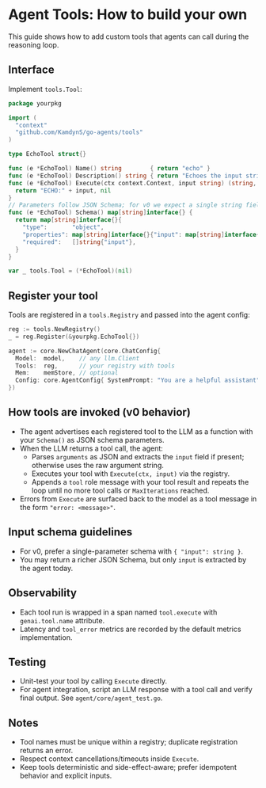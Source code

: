 # Agent Tools: How to build your own

This guide shows how to add custom tools that agents can call during the reasoning loop.

## Interface

Implement `tools.Tool`:

```go
package yourpkg

import (
  "context"
  "github.com/KamdynS/go-agents/tools"
)

type EchoTool struct{}

func (e *EchoTool) Name() string        { return "echo" }
func (e *EchoTool) Description() string { return "Echoes the input string" }
func (e *EchoTool) Execute(ctx context.Context, input string) (string, error) {
  return "ECHO:" + input, nil
}
// Parameters follow JSON Schema; for v0 we expect a single string field named "input".
func (e *EchoTool) Schema() map[string]interface{} {
  return map[string]interface{}{
    "type":       "object",
    "properties": map[string]interface{}{"input": map[string]interface{}{"type": "string"}},
    "required":   []string{"input"},
  }
}

var _ tools.Tool = (*EchoTool)(nil)
```

## Register your tool

Tools are registered in a `tools.Registry` and passed into the agent config:

```go
reg := tools.NewRegistry()
_ = reg.Register(&yourpkg.EchoTool{})

agent := core.NewChatAgent(core.ChatConfig{
  Model:  model,    // any llm.Client
  Tools:  reg,      // your registry with tools
  Mem:    memStore, // optional
  Config: core.AgentConfig{ SystemPrompt: "You are a helpful assistant", MaxIterations: 2 },
})
```

## How tools are invoked (v0 behavior)
- The agent advertises each registered tool to the LLM as a function with your `Schema()` as JSON schema parameters.
- When the LLM returns a tool call, the agent:
  - Parses `arguments` as JSON and extracts the `input` field if present; otherwise uses the raw argument string.
  - Executes your tool with `Execute(ctx, input)` via the registry.
  - Appends a `tool` role message with your tool result and repeats the loop until no more tool calls or `MaxIterations` reached.
- Errors from `Execute` are surfaced back to the model as a tool message in the form `"error: <message>"`.

## Input schema guidelines
- For v0, prefer a single-parameter schema with `{ "input": string }`.
- You may return a richer JSON Schema, but only `input` is extracted by the agent today.

## Observability
- Each tool run is wrapped in a span named `tool.execute` with `genai.tool.name` attribute.
- Latency and `tool_error` metrics are recorded by the default metrics implementation.

## Testing
- Unit-test your tool by calling `Execute` directly.
- For agent integration, script an LLM response with a tool call and verify final output. See `agent/core/agent_test.go`.

## Notes
- Tool names must be unique within a registry; duplicate registration returns an error.
- Respect context cancellations/timeouts inside `Execute`.
- Keep tools deterministic and side-effect-aware; prefer idempotent behavior and explicit inputs.
